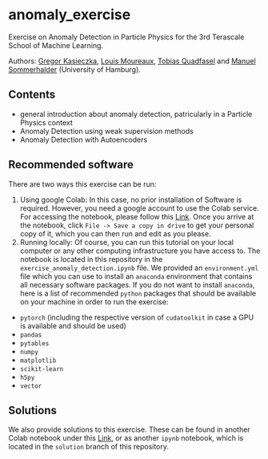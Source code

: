 # anomaly_exercise
Exercise on Anomaly Detection in Particle Physics for the 3rd Terascale School of Machine Learning.

 Authors: [Gregor Kasieczka](https://github.com/gkasieczka), [Louis Moureaux](https://github.com/lmoureaux), [Tobias Quadfasel](https://github.com/loeschet) and [Manuel Sommerhalder](https://github.com/msommerh) (University of Hamburg).

## Contents

- general introduction about anomaly detection, patricularly in a Particle Physics context
- Anomaly Detection using weak supervision methods
- Anomaly Detection with Autoencoders

## Recommended software

There are two ways this exercise can be run:

1. Using google Colab: In this case, no prior installation of Software is required. However, you need a google account to use the Colab service. For accessing the notebook, please follow this [Link](https://colab.research.google.com/drive/1M8CEmhGDZaoouZYckhG_GoZZNy2vEr3J?usp=sharing). Once you arrive at the notebook, click `File -> Save a copy in drive` to get your personal copy of it, which you can then run and edit as you please.
2. Running locally: Of course, you can run this tutorial on your local computer or any other computing infrastructure you have access to. The notebook is located in this repository in the `exercise_anomaly_detection.ipynb` file. We provided an `environment.yml` file which you can use to install an `anaconda` environment that contains all necessary software packages. If you do not want to install `anaconda`, here is a list of recommended `python` packages that should be available on your machine in order to run the exercise:

- `pytorch` (including the respective version of `cudatoolkit` in case a GPU is available and should be used)
- `pandas`
- `pytables`
- `numpy`
- `matplotlib`
- `scikit-learn`
- `h5py`
- `vector`

## Solutions

We also provide solutions to this exercise. These can be found in another Colab notebook under this [Link](https://colab.research.google.com/drive/1yHxu-26hIOlGhOqKLO4O6aUvz4JDWyYq?usp=sharing), or as another `ipynb` notebook, which is located in the `solution` branch of this repository.